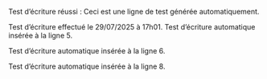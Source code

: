 Test d’écriture réussi : Ceci est une ligne de test générée automatiquement.
 
Test d’écriture effectué le 29/07/2025 à 17h01.
Test d’écriture automatique insérée à la ligne 5.

Test d’écriture automatique insérée à la ligne 6.

Test d’écriture automatique insérée à la ligne 8.
